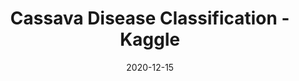 ---
layout: project
type: project
image: images/cassava-disease-classification.jpg
title: Cassava Disease Classification - Kaggle
projecturl: https://github.com/rpnugroho/cassava-disease-classification
permalink: projects/cassava-disease-classification
# All dates must be YYYY-MM-DD format!
date: 2020-12-15
labels:
  - TensorFlow
summary: Implement useful technique in images classification task to speed up training process and increase accuracy like image augmentation, mixed precision, bagging, and test time augmentation.
---